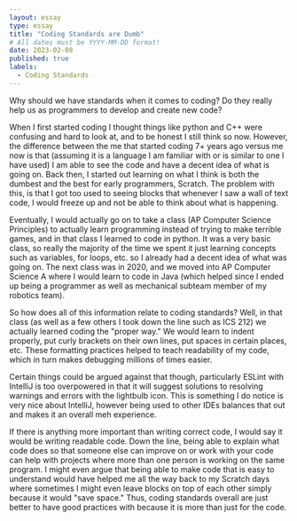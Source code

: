 ```yaml
---
layout: essay
type: essay
title: "Coding Standards are Dumb"
# All dates must be YYYY-MM-DD format!
date: 2023-02-08
published: true
labels:
  - Coding Standards
---
```

Why should we have standards when it comes to coding? Do they really help us as programmers to develop and create new code?

When I first started coding I thought things like python and C++ were confusing and hard to look at, and to be honest I still think so now. However, the difference between the me that started coding 7+ years ago versus me now is that (assuming it is a language I am familiar with or is similar to one I have used) I am able to see the code and have a decent idea of what is going on. Back then, I started out learning on what I think is both the dumbest and the best for early programmers, Scratch. The problem with this, is that I got too used to seeing blocks that whenever I saw a wall of text code, I would freeze up and not be able to think about what is happening. 

Eventually, I would actually go on to take a class (AP Computer Science Principles) to actually learn programming instead of trying to make terrible games, and in that class I learned to code in python. It was a very basic class, so really the majority of the time we spent it just learning concepts such as variables, for loops, etc. so I already had a decent idea of what was going on. The next class was in 2020, and we moved into AP Computer Science A where I would learn to code in Java (which helped since I ended up being a programmer as well as mechanical subteam member of my robotics team). 

So how does all of this information relate to coding standards? Well, in that class (as well as a few others I took down the line such as ICS 212) we actually learned coding the "proper way." We would learn to indent properly, put curly brackets on their own lines, put spaces in certain places, etc. These formatting practices helped to teach readability of my code, which in turn makes debugging millions of times easier.

Certain things could be argued against that though, particularly ESLint with IntelliJ is too overpowered in that it will suggest solutions to resolving warnings and errors with the lightbulb icon. This is something I do notice is very nice about IntelliJ, however being used to other IDEs balances that out and makes it an overall meh experience.

If there is anything more important than writing correct code, I would say it would be writing readable code. Down the line, being able to explain what code does so that someone else can improve on or work with your code can help with projects where more than one person is working on the same program. I might even argue that being able to make code that is easy to understand would have helped me all the way back to my Scratch days where sometimes I might even leave blocks on top of each other simply because it would "save space." Thus, coding standards overall are just better to have good practices with because it is more than just for the code.
